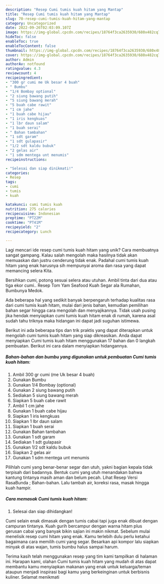 ```yaml
---
description: "Resep Cumi tumis kuah hitam yang Mantap"
title: "Resep Cumi tumis kuah hitam yang Mantap"
slug: 70-resep-cumi-tumis-kuah-hitam-yang-mantap
category: Uncategorized
date: 2022-09-26T02:03:09.107Z
image: https://img-global.cpcdn.com/recipes/18764f3ca2635930/680x482cq70/cumi-tumis-kuah-hitam-foto-resep-utama.jpg
hideToc: false
enableToc: true
enableTocContent: false
thumbnail: https://img-global.cpcdn.com/recipes/18764f3ca2635930/680x482cq70/cumi-tumis-kuah-hitam-foto-resep-utama.jpg
cover: https://img-global.cpcdn.com/recipes/18764f3ca2635930/680x482cq70/cumi-tumis-kuah-hitam-foto-resep-utama.jpg
author: Admin
authorAv: notfound
ratingvalue: 4.3
reviewcount: 4
recipeingredient:
- "300 gr cumi me Uk besar 4 buah"
- " Bumbu"
- "1/4 Bombay optional"
- "2 siung bawang putih"
- "5 siung bawang merah"
- "5 buah cabe rawit"
- "1 cm jahe"
- "1 buah cabe hijau"
- "1 iris kengkuas"
- "1 lbr daun salam"
- "1 buah serai"
- " Bahan tambahan"
- "1 sdt garam"
- "1 sdt gulapasir"
- "1/2 sdt kaldu bubuk"
- "2 gelas air"
- "1 sdm mentega unt menumis"
recipeinstructions:

- "Selesai dan siap dinikmati!"
categories:
- Resep
tags:
- cumi
- tumis
- kuah

katakunci: cumi tumis kuah 
nutrition: 275 calories
recipecuisine: Indonesian
preptime: "PT22M"
cooktime: "PT41M"
recipeyield: "2"
recipecategory: Lunch

---
```





Lagi mencari ide resep cumi tumis kuah hitam yang unik? Cara membuatnya sangat gampang. Kalau salah mengolah maka hasilnya tidak akan memuaskan dan justru cenderung tidak enak. Padahal cumi tumis kuah hitam yang enak harusnya sih mempunyai aroma dan rasa yang dapat memancing selera Kita.





Bersihkan cumi, potong sesuai selera atau utuhan. Ambil tinta dari dua atau tiga ekor cumi.. Resep Tom Yam Seafood Kuah Segar ala Rumahan, Bumbunya Medok.

Ada beberapa hal yang sedikit banyak berpengaruh terhadap kualitas rasa dari cumi tumis kuah hitam, mulai dari jenis bahan, kemudian pemilihan bahan segar hingga cara mengolah dan menyajikannya. Tidak usah pusing jika hendak menyiapkan cumi tumis kuah hitam enak di rumah, karena asal sudah tahu triknya maka hidangan ini dapat jadi suguhan istimewa.






Berikut ini ada beberapa tips dan trik praktis yang dapat diterapkan untuk mengolah cumi tumis kuah hitam yang siap dikreasikan. Anda dapat menyiapkan Cumi tumis kuah hitam menggunakan 17 bahan dan 0 langkah pembuatan. Berikut ini cara dalam menyiapkan hidangannya.

<!--inarticleads1-->

##### Bahan-bahan dan bumbu yang digunakan untuk pembuatan Cumi tumis kuah hitam:

1. Ambil 300 gr cumi (me Uk besar 4 buah)
1. Gunakan  Bumbu
1. Gunakan 1/4 Bombay (optional)
1. Gunakan 2 siung bawang putih
1. Sediakan 5 siung bawang merah
1. Siapkan 5 buah cabe rawit
1. Ambil 1 cm jahe
1. Gunakan 1 buah cabe hijau
1. Siapkan 1 iris kengkuas
1. Siapkan 1 lbr daun salam
1. Siapkan 1 buah serai
1. Gunakan  Bahan tambahan
1. Gunakan 1 sdt garam
1. Sediakan 1 sdt gulapasir
1. Gunakan 1/2 sdt kaldu bubuk
1. Siapkan 2 gelas air
1. Gunakan 1 sdm mentega unt menumis


Pilihlah cumi yang benar-benar segar dan utuh, yakni bagian kepala tidak terpisah dari badannya. Bentuk cumi yang utuh menandakan bahwa kantung tintanya masih aman dan belum pecah. Lihat Resep Versi RasaBunda ; Bahan-bahan. Lalu tambah air, koreksi rasa, masak hingga kuah hampir. 

<!--inarticleads2-->

##### Cara memasak Cumi tumis kuah hitam:


1. Selesai dan siap dihidangkan!

Cumi selain enak dimasak dengan tumis cabai tapi juga enak dibuat dengan campuran tintanya. Kuah gurih bercampur dengan warna hitam plus gerusan cabai yang banyak bikin sajian ini makin nikmat. Sebelum mulai menelisik resep cumi hitam yang enak. Kamu terlebih dulu perlu ketahui bagaimana cara memilih cumi yang segar. Besarkan api kompor lalu siapkan minyak di atas wajan, tumis bumbu halus sampai harum. 

Terima kasih telah menggunakan resep yang tim kami tampilkan di halaman ini. Harapan kami, olahan Cumi tumis kuah hitam yang mudah di atas dapat membantu kamu menyiapkan makanan yang enak untuk keluarga/teman ataupun menjadi inspirasi bagi kamu yang berkeinginan untuk berbisnis kuliner. Selamat menikmati
